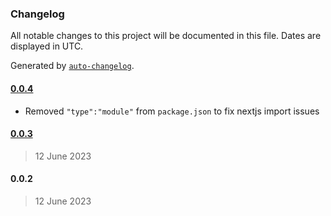 ### Changelog

All notable changes to this project will be documented in this file. Dates are displayed in UTC.

Generated by [`auto-changelog`](https://github.com/CookPete/auto-changelog).

#### [0.0.4](https://github.com/tigawanna/shadcn-ui-fanedition/compare/0.0.3...0.0.4)
- Removed `"type":"module"` from `package.json` to fix  nextjs   import issues

#### [0.0.3](https://github.com/tigawanna/shadcn-ui-fanedition/compare/0.0.2...0.0.3)

> 12 June 2023

#### 0.0.2

> 12 June 2023
